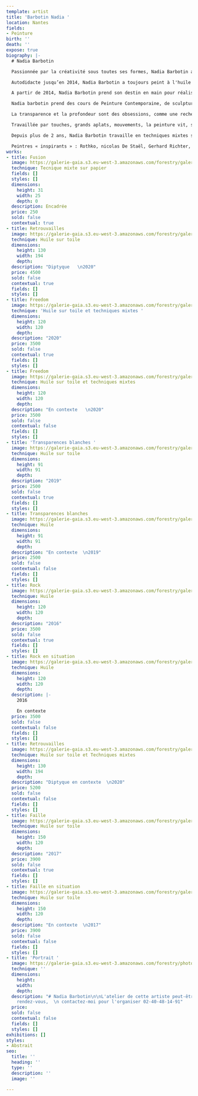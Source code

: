 ```yaml
---
template: artist
title: 'Barbotin Nadia '
location: Nantes
fields:
- Peinture
birth: ''
death: ''
expose: true
biography: |-
  # Nadia Barbotin

  Passionnée par la créativité sous toutes ses formes, Nadia Barbotin a rencontré des artistes de tous milieux qui ont impulsé son orientation actuelle vers la peinture.

  Autodidacte jusqu’en 2014, Nadia Barbotin a toujours peint à l'huile et au couteau mais Nadia s'ouvre de plus en plus à de nouvelles techniques et médiums avec les spalters, les shapers, les encres acryliques et alcooliques, l'acrylique, quitte à les mélanger pour donner plus de force, de transparence à ses œuvres.

  A partir de 2014, Nadia Barbotin prend son destin en main pour réaliser son désir le plus profond, peindre à plein-temps.

  Nadia barbotin prend des cours de Peinture Contemporaine, de sculpture et de modèle vivant aux Beaux-Arts de Nantes et aux Ateliers de la Gobinière à Orvault, afin d’expérimenter différentes voies artistiques. Nadia Barbotin fait le choix de réaliser majoritairement ses propres toiles et couleurs (pigments) dans un esprit d'artisanat de qualité. Inspirée par les impressionnistes pour leur lumière, leur mouvement et leurs couleurs vives, émerveillée par les expressionnistes abstraits pour leur langage émotionnel véhément et spontané, et par l’Action painting pour le geste physique et l’énergie, Nadia Barbotin essaie de traduire dans ses œuvres, un mélange de tous ces mouvements. Le chant qu’elle pratique depuis plus de 20 ans, l’aide également à trouver ses inspirations dans le rythme de ses peintures. Depuis, Nadia  Barbotin utilise toutes ses compétences et connaissances en synergie pour peindre des œuvres sur toiles et papiers qui sont sources d’émotions, de sentiments, de réflexion, de ressenti.

  La transparence et la profondeur sont des obsessions, comme une recherche de vérité absolue. Nadia Barbotin tend constamment à travailler avec la lumière pour que la peinture se révèle également dans son intimité. La couleur est toujours à l’honneur, de préférence éclatante, vibrant ainsi sous la lumière.Parfois, la matière s’invite, telle une sculpture picturale verticale, donnant ainsi du relief aux supports. La toile est presque blanche et la composition se dessine au fur et à mesure selon l’humeur du moment.

  Travaillée par touches, grands aplats, mouvements, la peinture vit, se transforme et dialogue enfin avec son spectateur. Car le plus important est la stimulation de cet écho, cette résonance dans l’histoire de chacun, l’exploration de son propre rythme, de sa propre intimité lors de la rencontre avec l’œuvre.

  Depuis plus de 2 ans, Nadia Barbotin travaille en techniques mixtes sur le plexiglas, qui lui ouvre de nouvelles perspectives dans l’approche de la peinture, un mélange entre une œuvre picturale et un volume, que l’on peut toucher, manipuler, regarder sous tous les angles. De cette quête omniprésente de la lumière est née la série des Vitraux Contemporains.

  Peintres « inspirants » : Rothko, nicolas De Staël, Gerhard Richter, Pierre Soulages, Alberto Burri, Zao Wou-KI, Hans Hartung, Kokichi Umezaki…
works:
- title: Fusion
  image: https://galerie-gaia.s3.eu-west-3.amazonaws.com/forestry/galerie-gaia-Barbotin-Nadia-Féminin25X31.jpg
  technique: Tecnique mixte sur papier
  fields: []
  styles: []
  dimensions:
    height: 31
    width: 25
    depth: 0
  description: Encadrée
  price: 250
  sold: false
  contextual: true
- title: Retrouvailles
  image: https://galerie-gaia.s3.eu-west-3.amazonaws.com/forestry/galerie-gaia-barbotin-nadia-retrouvailles-130x194.jpeg
  technique: Huile sur toile
  dimensions:
    height: 130
    width: 194
    depth: 
  description: "Diptyque   \n2020"
  price: 4500
  sold: false
  contextual: true
  fields: []
  styles: []
- title: Freedom
  image: https://galerie-gaia.s3.eu-west-3.amazonaws.com/forestry/galerie-gaia-barbotin-nadia-freedom-120x120.jpeg
  technique: 'Huile sur toile et techniques mixtes '
  dimensions:
    height: 120
    width: 120
    depth: 
  description: "2020"
  price: 3500
  sold: false
  contextual: true
  fields: []
  styles: []
- title: Freedom
  image: https://galerie-gaia.s3.eu-west-3.amazonaws.com/forestry/galerie-gaia-barbotin-nadia-freedom-120x120-in-situ.JPG
  technique: Huile sur toile et techniques mixtes
  dimensions:
    height: 120
    width: 120
    depth: 
  description: "En contexte   \n2020"
  price: 3500
  sold: false
  contextual: false
  fields: []
  styles: []
- title: 'Transparences blanches '
  image: https://galerie-gaia.s3.eu-west-3.amazonaws.com/forestry/galerie-gaia-barbotin-nadia-transparences-blanches-91x91.jpeg
  technique: Huile sur toile
  dimensions:
    height: 91
    width: 91
    depth: 
  description: "2019"
  price: 2500
  sold: false
  contextual: true
  fields: []
  styles: []
- title: Transparences blanches
  image: https://galerie-gaia.s3.eu-west-3.amazonaws.com/forestry/galerie-gaia-barbotin-nadia-transparences-blanches-91x91-in-situ.jpeg
  technique: Huile
  dimensions:
    height: 91
    width: 91
    depth: 
  description: "En contexte  \n2019"
  price: 2500
  sold: false
  contextual: false
  fields: []
  styles: []
- title: Rock
  image: https://galerie-gaia.s3.eu-west-3.amazonaws.com/forestry/galerie-gaia-barbotin-nadia-rock-120x120.jpeg
  technique: Huile
  dimensions:
    height: 120
    width: 120
    depth: 
  description: "2016"
  price: 3500
  sold: false
  contextual: true
  fields: []
  styles: []
- title: Rock en situation
  image: https://galerie-gaia.s3.eu-west-3.amazonaws.com/forestry/galerie-gaia-barbotin-nadia-rock-120x120-in-situ.jpeg
  technique: Huile
  dimensions:
    height: 120
    width: 120
    depth: 
  description: |-
    2016

    En contexte
  price: 3500
  sold: false
  contextual: false
  fields: []
  styles: []
- title: Retrouvailles
  image: https://galerie-gaia.s3.eu-west-3.amazonaws.com/forestry/galerie-gaia-barbotin-nadia-retrouvailles-130x194-in-situ.jpeg
  technique: Huile sur toile et Techniques mixtes
  dimensions:
    height: 130
    width: 194
    depth: 
  description: "Diptyque en contexte  \n2020"
  price: 5200
  sold: false
  contextual: false
  fields: []
  styles: []
- title: Faille
  image: https://galerie-gaia.s3.eu-west-3.amazonaws.com/forestry/galerie-gaia-barbotin-nadia-faille-150x120.jpeg
  technique: Huile sur toile
  dimensions:
    height: 150
    width: 120
    depth: 
  description: "2017"
  price: 3900
  sold: false
  contextual: true
  fields: []
  styles: []
- title: Faille en situation
  image: https://galerie-gaia.s3.eu-west-3.amazonaws.com/forestry/galerie-gaia-barbotin-nadia-faille-150x120-in-situ.jpeg
  technique: Huile sur toile
  dimensions:
    height: 150
    width: 120
    depth: 
  description: "En contexte  \n2017"
  price: 3900
  sold: false
  contextual: false
  fields: []
  styles: []
- title: 'Portrait '
  image: https://galerie-gaia.s3.eu-west-3.amazonaws.com/forestry/photo-profil-bnw-2018.jpg
  technique: ''
  dimensions:
    height: 
    width: 
    depth: 
  description: "# Nadia Barbotin\n\nL'atelier de cette artiste peut-être ouvert sur
    rendez-vous,  \n contactez-moi pour l'organiser 02-40-48-14-91"
  price: 
  sold: false
  contextual: false
  fields: []
  styles: []
exhibitions: []
styles:
- Abstrait
seo:
  title: ''
  heading: ''
  type: ''
  description: ''
  image: ''

---
```

